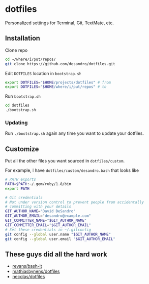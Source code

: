 # dotfiles

Personalized settings for Terminal, Git, TextMate, etc.

## Installation

Clone repo

``` bash
cd ~/where/i/put/repos/
git clone https://github.com/desandro/dotfiles.git
```

Edit `DOTFILES` location in `bootstrap.sh`

``` bash
export DOTFILES="$HOME/projects/dotfiles" # from
export DOTFILES="$HOME/where/i/put/repos" # to
```

Run `bootstrap.sh`

``` bash
cd dotfiles
./bootstrap.sh
```

### Updating

Run `./bootstrap.sh` again any time you want to update your dotfiles.

## Customize

Put all the other files you want sourced in `dotfiles/custom`.

For example, I have `dotfiles/custom/desandro.bash` that looks like

``` bash
# PATH exports
PATH=$PATH:~/.gem/ruby/1.8/bin
export PATH

# Git credentials
# Not under version control to prevent people from accidentally
# committing with your details
GIT_AUTHOR_NAME="David DeSandro"
GIT_AUTHOR_EMAIL="desandro@example.com"
GIT_COMMITTER_NAME="$GIT_AUTHOR_NAME"
GIT_COMMITTER_EMAIL="$GIT_AUTHOR_EMAIL"
# Set these credentials in ~/.gitconfig
git config --global user.name "$GIT_AUTHOR_NAME"
git config --global user.email "$GIT_AUTHOR_EMAIL"
```

## These guys did all the hard work

+ [revans/bash-it](github.com/revans/bash-it)
+ [mathiasbynens/dotfiles](https://github.com/mathiasbynens/dotfiles/)
+ [necolas/dotfiles](https://github.com/necolas/dotfiles)
